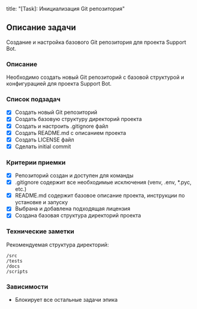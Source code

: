 title: "[Task]: Инициализация Git репозитория"

## Описание задачи
Создание и настройка базового Git репозитория для проекта Support Bot.

### Описание
Необходимо создать новый Git репозиторий с базовой структурой и конфигурацией для проекта Support Bot.

### Список подзадач
- [x] Создать новый Git репозиторий
- [x] Создать базовую структуру директорий проекта
- [x] Создать и настроить .gitignore файл
- [x] Создать README.md с описанием проекта
- [x] Создать LICENSE файл
- [x] Сделать initial commit

### Критерии приемки
- [x] Репозиторий создан и доступен для команды
- [x] .gitignore содержит все необходимые исключения (venv, .env, *.pyc, etc.)
- [x] README.md содержит базовое описание проекта, инструкции по установке и запуску
- [x] Выбрана и добавлена подходящая лицензия
- [x] Создана базовая структура директорий проекта

### Технические заметки
Рекомендуемая структура директорий:
```
/src
/tests
/docs
/scripts
```

### Зависимости
- Блокирует все остальные задачи эпика 